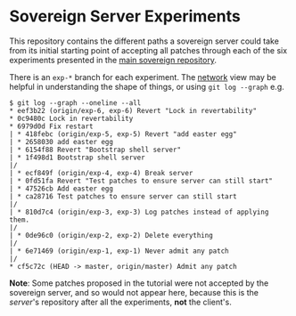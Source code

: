 # Sovereign Server Experiments

This repository contains the different paths a sovereign server could take from its initial starting point of
accepting all patches through each of the six experiments presented in the
[main sovereign repository](https://github.com/jdhenke/sovereign).

There is an `exp-*` branch for each experiment. The [network](https://github.com/jdhenke/sovereign-experiments/network)
view may be helpful in understanding the shape of things, or using `git log --graph` e.g.

```
$ git log --graph --oneline --all
* eef3b22 (origin/exp-6, exp-6) Revert "Lock in revertability"
* 0c9480c Lock in revertability
* 6979d0d Fix restart
| * 418febc (origin/exp-5, exp-5) Revert "add easter egg"
| * 2658030 add easter egg
| * 6154f88 Revert "Bootstrap shell server"
| * 1f498d1 Bootstrap shell server
|/  
| * ecf849f (origin/exp-4, exp-4) Break server
| * 0fd51fa Revert "Test patches to ensure server can still start"
| * 47526cb Add easter egg
| * ca28716 Test patches to ensure server can still start
|/  
| * 810d7c4 (origin/exp-3, exp-3) Log patches instead of applying them.
|/  
| * 0de96c0 (origin/exp-2, exp-2) Delete everything
|/  
| * 6e71469 (origin/exp-1, exp-1) Never admit any patch
|/  
* cf5c72c (HEAD -> master, origin/master) Admit any patch
```

**Note**: Some patches proposed in the tutorial were not accepted by the sovereign server, and so would not appear here,
because this is the _server_'s repository after all the experiments, **not** the client's.
